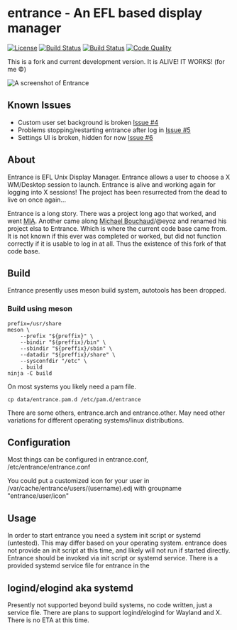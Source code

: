 # entrance - An EFL based display manager
[![License](http://img.shields.io/badge/license-GPLv3-blue.svg?colorB=9977bb&style=plastic)](https://github.com/Obsidian-StudiosInc/entrance/blob/master/LICENSE)
[![Build Status](https://img.shields.io/travis/Obsidian-StudiosInc/entrance/master.svg?colorA=9977bb&style=plastic)](https://travis-ci.org/Obsidian-StudiosInc/entrance)
[![Build Status](https://img.shields.io/shippable/59415c1aa155af0700adbcb3/master.svg?colorA=9977bb&style=plastic)](https://app.shippable.com/projects/59415c1aa155af0700adbcb3/)
[![Code Quality](https://img.shields.io/coverity/scan/12936.svg?colorA=9977bb&style=plastic)](https://scan.coverity.com/projects/obsidian-studiosinc-entrance)


This is a fork and current development version.
It is ALIVE! IT WORKS! (for me ©)

![A screenshot of Entrance](https://user-images.githubusercontent.com/12835340/29548111-4d3460fa-86cc-11e7-8e19-3b7456be3190.jpg)

## Known Issues
- Custom user set background is broken
[Issue #4](https://github.com/Obsidian-StudiosInc/entrance/issues/4)
- Problems stopping/restarting entrance after log in
[Issue #5](https://github.com/Obsidian-StudiosInc/entrance/issues/5)
- Settings UI is broken, hidden for now
[Issue #6](https://github.com/Obsidian-StudiosInc/entrance/issues/6)

## About
Entrance is EFL Unix Display Manager. Entrance allows a user to choose a 
X WM/Desktop session to launch. Entrance is alive and working again for 
logging into X sessions! The project has been resurrected from the dead 
to live on once again...

Entrance is a long story. There was a project long ago that worked, and 
went [MIA](http://xcomputerman.com/pages/entrance.html). Another came 
along [Michael Bouchaud](https://github.com/eyoz)/@eyoz and renamed his 
project elsa to Entrance. Which is where the current code base came 
from. It is not known if this ever was completed or worked, but 
did not function correctly if it is usable to log in at all. Thus the 
existence of this fork of that code base.

## Build
Entrance presently uses meson build system, autotools has been dropped. 

### Build using meson
```
prefix=/usr/share
meson \
	--prefix "${preffix}" \
	--bindir "${preffix}/bin" \
	--sbindir "${preffix}/sbin" \
	--datadir "${preffix}/share" \
	--sysconfdir "/etc" \
	. build
ninja -C build
```

On most systems you likely need a pam file. 
```
cp data/entrance.pam.d /etc/pam.d/entrance
```

There are some others, entrance.arch and entrance.other. May need other 
variations for different operating systems/linux distributions.

## Configuration
Most things can be configured in entrance.conf, /etc/entrance/entrance.conf

You could put a customized icon for your user in
/var/cache/entrance/users/(username).edj with groupname "entrance/user/icon"

## Usage
In order to start entrance you need a system init script or systemd (untested). 
This may differ based on your operating system. entrance does not 
provide an init script at this time, and likely will not run if started
directly. Entrance should be invoked via init script or systemd service. 
There is a provided systemd service file for entrance in the  

## logind/elogind aka systemd
Presently not supported beyond build systems, no code written, just a 
service file. There are plans to support logind/elogind for Wayland and 
X. There is no ETA at this time.
